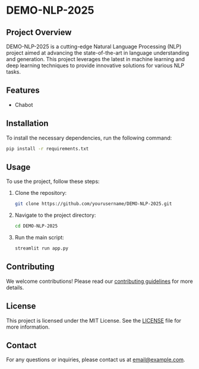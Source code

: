 # DEMO-NLP-2025

## Project Overview
DEMO-NLP-2025 is a cutting-edge Natural Language Processing (NLP) project aimed at advancing the state-of-the-art in language understanding and generation. This project leverages the latest in machine learning and deep learning techniques to provide innovative solutions for various NLP tasks.

## Features
- Chabot


## Installation
To install the necessary dependencies, run the following command:
```bash
pip install -r requirements.txt
```

## Usage
To use the project, follow these steps:
1. Clone the repository:
    ```bash
    git clone https://github.com/yourusername/DEMO-NLP-2025.git
    ```
2. Navigate to the project directory:
    ```bash
    cd DEMO-NLP-2025
    ```
3. Run the main script:
    ```bash
    streamlit run app.py
    ```

## Contributing
We welcome contributions! Please read our [contributing guidelines](CONTRIBUTING.md) for more details.

## License
This project is licensed under the MIT License. See the [LICENSE](LICENSE) file for more information.

## Contact
For any questions or inquiries, please contact us at [email@example.com](mailto:email@example.com).
